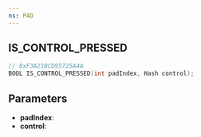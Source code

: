 ```yaml
---
ns: PAD
---
```

## IS_CONTROL_PRESSED

```c
// 0xF3A21BCD95725A4A
BOOL IS_CONTROL_PRESSED(int padIndex, Hash control);
```

## Parameters
* **padIndex**:
* **control**:
